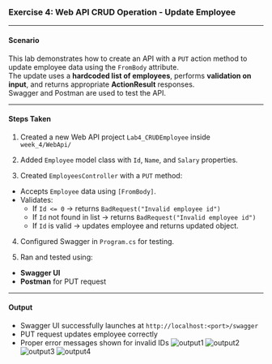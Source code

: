 ### Exercise 4: Web API CRUD Operation - Update Employee

---

#### Scenario

This lab demonstrates how to create an API with a `PUT` action method to update employee data using the `FromBody` attribute.  
The update uses a **hardcoded list of employees**, performs **validation on input**, and returns appropriate **ActionResult** responses.  
Swagger and Postman are used to test the API.

---

#### Steps Taken

1.  Created a new Web API project `Lab4_CRUDEmployee` inside  
   `week_4/WebApi/`

2.  Added `Employee` model class with `Id`, `Name`, and `Salary` properties.

3.  Created `EmployeesController` with a `PUT` method:
   - Accepts `Employee` data using `[FromBody]`.
   - Validates:
     - If `Id <= 0` → returns `BadRequest("Invalid employee id")`
     - If `Id` not found in list → returns `BadRequest("Invalid employee id")`
     - If `Id` is valid → updates employee and returns updated object.

4.  Configured Swagger in `Program.cs` for testing.

5.  Ran and tested using:
   - **Swagger UI**
   - **Postman** for PUT request

---

#### Output

- Swagger UI successfully launches at `http://localhost:<port>/swagger`
- PUT request updates employee correctly
- Proper error messages shown for invalid IDs
![output1](https://github.com/user-attachments/assets/09a0a911-cbd3-47ff-928e-1d2805c0b04a)
![output2](https://github.com/user-attachments/assets/76f6dec7-d4ee-4fc4-a713-7d76c6ff8014)
![output3](https://github.com/user-attachments/assets/3d99aab5-64f7-4aa2-8b24-58949cd1d6c2)
![output4](https://github.com/user-attachments/assets/9b591b19-245e-4e54-b8b6-7da56afdb514)




